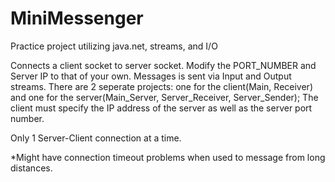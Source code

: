 # MiniMessenger
Practice project utilizing java.net, streams, and I/O


Connects a client socket to server socket. Modify the PORT_NUMBER and Server IP to that of your own. 
Messages is sent via Input and Output streams.
There are 2 seperate projects: one for the client(Main, Receiver) and one for the server(Main_Server, Server_Receiver, Server_Sender);
The client must specify the IP address of the server as well as the server port number.

Only 1 Server-Client connection at a time.

*Might have connection timeout problems when used to message from long distances.

